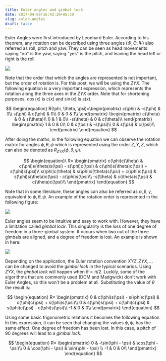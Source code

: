 ```yaml
---
title: Euler angles and gimbal lock
date: 2017-04-05T16:43:20+05:30
slug: euler-angles
draft: false
---
```


Euler Angles were first introduced by Leonhard Euler. According to his theorem, any rotation can be described using three angles $(\Phi, \Theta, \Psi)$ also referred as roll, pitch and yaw. They can be seen as head movements: saying "no" is the yaw, saying "yes" is the pitch, and leaning the head left or right is the roll.

![](/images/euler-angles-img-1.png)


Note that the order that which the angles are represented is not important, but the order of rotation is. For this post, we will be using the $ZYX$. The following equation is a very important expression, which represents the rotation along the three axes in the $ZYX$ order. Note that for shortening purposes, $\cos(x)$ is $c(x)$ and $\sin(x)$ is $s(x)$.

$$
\begin{equation}
R(\phi, \theta, \psi)=\begin{pmatrix}
	c(\phi) & -s(\phi) & 0\\
	s(\phi) & c(\phi) & 0\\
	0 & 0 & 1\\
 \end{pmatrix}
 \begin{pmatrix}
	c(\theta) & 0 & s(\theta)\\
	0 & 1 & 0\\
	-s(\theta) & 0 & c(\theta)\\
 \end{pmatrix}
 \begin{pmatrix}
	1 & 0 & 0\\
	0 & c(\psi) & -s(\psi)\\
	0 & s(\psi) & c(\psi)\\
 \end{pmatrix}
\end{equation}
$$

After doing the maths, in the following equation we can observe the rotation matrix for angles $\phi, \theta, \psi$ which is represented using the order $Z,Y,Z$, which can also be denoted as $R_{ZYX}(\phi, \theta, \psi)$.

$$
\begin{equation}\
R=
 \begin{pmatrix}
	c(\phi)c(\theta) & c(\phi)s(\theta)s(\psi) - s(\phi)c(\psi) & c(\phi)s(\theta)c(\psi) + s(\phi)s(\psi)\\
	s(\phi)c(\theta) & s(\phi)s(\theta)s(\psi) + c(\phi)c(\psi) & s(\phi)s(\theta)c(\psi) - c(\phi)s(\psi)\\
	-s(\theta) & c(\theta)s(\psi) & c(\theta)c(\psi)\\
 \end{pmatrix}
\end{equation}
$$

Note that in some literature, these angles can also be referred as $\alpha, \beta, \gamma$, equivalent to $\phi, \theta, \psi$. An example of the rotation order is represented in the following figure:

![](/images/euler-angles-img-2.png)


Euler angles seem to be intuitive and easy to work with. However, they have a limitation called *gimbal lock*. This singularity is the loss of one degree of freedom in a three-gimbal system. It occurs when two out of the three gimbals are aligned, and a degree of freedom is lost. An example is shown in here:

![](./images/euler-angles-img-3.png)


Depending on the application, the Euler rotation convention $XYZ, ZYX, ...$ can be changed to avoid the *gimbal lock* in the typical scenarios. Using $ZYX$, the *gimbal lock* will happen when $\theta = \pi/2$. Luckily, some of the algorithms that are commonly used (DCM and Madgwick) don't work with Euler Angles, so this won't be a problem at all. Substituting the value of $\theta$ the result is:

$$
\begin{equation}
R=
 \begin{pmatrix}
	0 & c(\phi)s(\psi) - s(\phi)c(\psi) & c(\phi)c(\psi) + s(\phi)s(\psi)\\
	0 & s(\phi)s(\psi) + c(\phi)c(\psi) & s(\phi)c(\psi) - c(\phi)s(\psi)\\
	-1 & 0 & 0\\
 \end{pmatrix}
\end{equation}
$$

Using some basic trigonometric relations it becomes the following equation. In this expression, it can be seen that changing the values $\phi, \psi$, has the same effect. One degree of freedom has been lost. In this case, a pitch of 90 degrees will lead to a *gimbal lock*.

$$
\begin{equation}
R=
 \begin{pmatrix}
	0 & -\sin(\phi - \psi) & \cos(\phi - \psi)\\
	0 & \cos(\phi - \psi) & \sin(\phi - \psi) \\
	-1 & 0 & 0\\
 \end{pmatrix}
\end{equation}
$$
